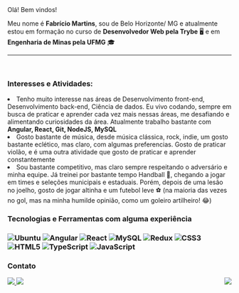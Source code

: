 <div>
  Olá! Bem vindos! 

  <p>Meu nome é <strong>Fabrício Martins</strong>, sou de Belo Horizonte/ MG e atualmente estou em formação no curso de <strong>Desenvolvedor Web pela Trybe</strong>	&#128421 e em <strong>Engenharia de Minas pela UFMG</strong> &#127891 </p>
  <hr>

  <br>

   <h3>Interesses e Atividades:</h3>

  <li>Tenho muito interesse nas áreas de Desenvolvimento front-end, Desenvolvimento back-end, Ciência de dados. Eu vivo codando, sempre em busca de praticar e aprender cada vez mais nessas áreas, me desafiando e alimentando curiosidades da área. Atualmente trabalho bastante com <strong> Angular, React, Git, NodeJS, MySQL </strong></li>

  <li> Gosto bastante de música, desde música clássica, rock, indie, um gosto bastante eclético, mas claro, com algumas preferencias. Gosto de praticar violão, e é uma outra atividade que gosto de praticar e aprender constantemente</li>

  <li> Sou bastante competitivo, mas claro sempre respeitando o adversário e minha equipe. Já treinei por bastante tempo Handball &#129342, chegando a jogar em times e seleções municipais e estaduais. Porém, depois de uma lesão no joelho, gosto de jogar altinha e um futebol leve ⚽ (na maioria das vezes no gol, mas na minha humilde opinião, como um goleiro artilheiro! &#128514)
   <br>

  <h3>Tecnologias e Ferramentas com alguma experiência<h3>
  <img src="https://img.shields.io/badge/Ubuntu-E95420?style=for-the-badge&logo=ubuntu&logoColor=white" alt="Ubuntu"/>
  <img src="https://img.shields.io/badge/Angular-DD0031?style=for-the-badge&logo=angular&logoColor=white" alt="Angular"/>
  <img src="https://img.shields.io/badge/React-20232A?style=for-the-badge&logo=react&logoColor=61DAFB" alt="React"/>
  <img src="https://img.shields.io/badge/MySQL-00000F?style=for-the-badge&logo=mysql&logoColor=white" alt="MySQL"/>
  <img src="https://img.shields.io/badge/Redux-593D88?style=for-the-badge&logo=redux&logoColor=white" alt="Redux"/>
  <img src="https://img.shields.io/badge/CSS3-1572B6?style=for-the-badge&logo=css3&logoColor=white" alt="CSS3"/>
  <img src="https://img.shields.io/badge/HTML5-E34F26?style=for-the-badge&logo=html5&logoColor=white" alt="HTML5"/>
  <img src="https://img.shields.io/badge/TypeScript-007ACC?style=for-the-badge&logo=typescript&logoColor=white" alt="TypeScript"/>
  <img src="https://img.shields.io/badge/JavaScript-F7DF1E?style=for-the-badge&logo=javascript&logoColor=black" alt="JavaScript"/>

  <br>
  <h3>Contato</h3>
  <a href="https://www.linkedin.com/in/fabriciocsm/" >
    <img src="https://img.shields.io/badge/LinkedIn-0077B5?style=for-the-badge&logo=linkedin&logoColor=white"/>
  </a>
  <a href="mailto:fabriciocsmartins@gmail.com" >
    <img src="https://img.shields.io/badge/Gmail-D14836?style=for-the-badge&logo=gmail&logoColor=white"/>
  </a>
   <img align="right" src="https://github-readme-stats.vercel.app/api?username=FabricioCSM&theme=blue-green%22" />
</div>
